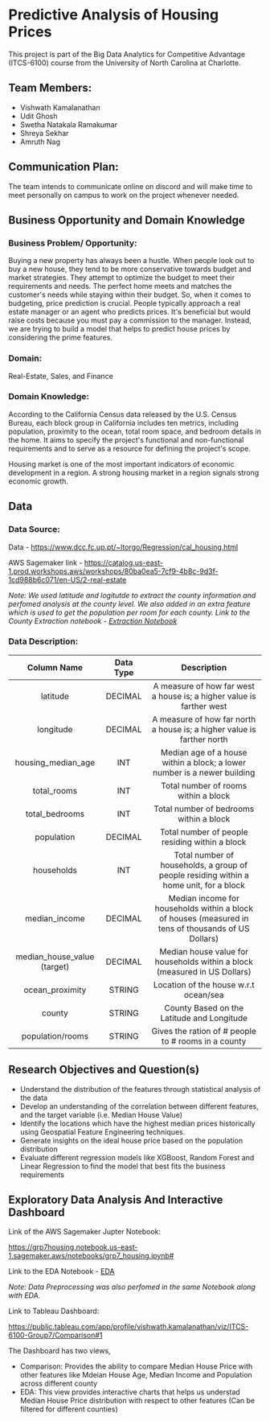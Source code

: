 # Predictive Analysis of Housing Prices 

This project is part of the Big Data Analytics for Competitive Advantage (ITCS-6100) course from the University of North Carolina at Charlotte.

## Team Members:
- Vishwath Kamalanathan
- Udit Ghosh
- Swetha Natakala Ramakumar
- Shreya Sekhar
- Amruth Nag

## Communication Plan:
The team intends to communicate online on discord and will make time to meet personally on campus to work on the project whenever needed. 

## Business Opportunity and Domain Knowledge

### Business Problem/ Opportunity:

Buying a new property has always been a hustle. When people look out to buy a new house, they tend to be more conservative towards budget and market strategies. They attempt to optimize the budget to meet their requirements and needs. The perfect home meets and matches the customer's needs while staying within their budget. So, when it comes to budgeting, price prediction is crucial. People typically approach a real estate manager or an agent who predicts prices. It's beneficial but would raise costs because you must pay a commission to the manager. Instead, we are trying to build a model that helps to predict house prices by considering the prime features.

### Domain: 

Real-Estate, Sales, and Finance


### Domain Knowledge:

According to the California Census data released by the U.S. Census Bureau, each block group in California includes ten metrics, including population, proximity to the ocean, total room space, and bedroom details in the home. It aims to specify the project's functional and non-functional requirements and to serve as a resource for defining the project's scope.

Housing market is one of the most important indicators of economic development in a region. A strong housing market in a region signals strong economic growth. 


## Data

### Data Source:

Data - <https://www.dcc.fc.up.pt/~ltorgo/Regression/cal_housing.html>

AWS Sagemaker link - <https://catalog.us-east-1.prod.workshops.aws/workshops/80ba0ea5-7cf9-4b8c-9d3f-1cd988b6c071/en-US/2-real-estate>

<i>Note: We used latitude and logitutde to extract the county information and perfomed analysis at the county level. We also added in an extra feature which is used to get the population per room for each county. Link to the County Extraction notebook - [Extraction Notebook](Jupyter-Notebooks/County_extraction.ipynb)</i>

### Data Description:

|         Column Name         | Data Type |                                             Description                                             |
|:---------------------------:|:---------:|:---------------------------------------------------------------------------------------------------:|
| latitude                    | DECIMAL   | A measure of how far west a house is; a higher value is farther west                                |
| longitude                   | DECIMAL   | A measure of how far north a house is; a higher value is farther north                              |
| housing_median_age          | INT       | Median age of a house within a block; a lower number is a newer building                            |
| total_rooms                 | INT       | Total number of rooms within a block                                                                |
| total_bedrooms              | INT       | Total number of bedrooms within a block                                                             |
| population                  | DECIMAL   | Total number of people residing within a block                                                      |
| households                  | INT       | Total number of households, a group of people residing within a home unit, for a block              |
| median_income               | DECIMAL   | Median income for households within a block of houses (measured in tens of thousands of US Dollars) |
| median_house_value (target) | DECIMAL   | Median house value for households within a block (measured in US Dollars)                           |
| ocean_proximity             | STRING    | Location of the house w.r.t ocean/sea                                                                   |
| county                      | STRING    | County Based on the Latitude and Longitude                                                                |
| population/rooms                      | STRING    | Gives the ration of # people to # rooms in a county                                                 |


## Research Objectives and Question(s)

- Understand the distribution of the features through statistical analysis of the data
- Develop an understanding of the correlation between different features, and the target variable (i.e. Median House Value)
- Identify the locations which have the highest median prices historically using Geospatial Feature Engineering techniques.
- Generate insights on the ideal house price based on the population distribution
- Evaluate different regression models like XGBoost, Random Forest and Linear Regression to find the model that best fits the business requirements

## Exploratory Data Analysis And Interactive Dashboard

Link of the AWS Sagemaker Jupter Notebook:

https://grp7housing.notebook.us-east-1.sagemaker.aws/notebooks/grp7_housing.ipynb#

Link to the EDA Notebook - [EDA](Jupyter-Notebooks/grp7_housing.ipynb)

<i>Note: Data Preprocessing was also perfomed in the same Notebook along with EDA.</i>

Link to Tableau Dashboard:

https://public.tableau.com/app/profile/vishwath.kamalanathan/viz/ITCS-6100-Group7/Comparison#1

The Dashboard has two views, 
- Comparison: Provides the ability to compare Median House Price with other features like Mdeian House Age, Median Income and Population across different county
- EDA: This view provides interactive charts that helps us understad Median House Price distribution with respect to other features (Can be filtered for different counties) 







